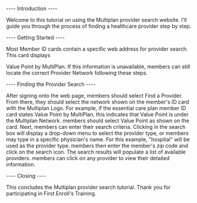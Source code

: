 ---- Introduction ----

Welcome to this tutorial on using the Multiplan provider search website. I'll guide you through the process of finding a healthcare provider step by step.

---- Getting Started ----

Most Member ID cards contain a specific web address for provider search. This card displays 

Value Point by MultiPlan. If this information is unavailable, members can still locate the correct Provider Network following these steps.

---- Finding the Provider Search ----

After signing onto the web page, members should select Find a Provider. From there, they should select the network shown on the member's ID card with the Multiplan Logo. For example, if the essential care plan member ID card states Value Point by MultiPlan, this indicates that Value Point is under the Multiplan Network. members should select Value Point as shown on the card. Next, members can enter their search criteria. Clicking in the search box will display a drop-down menu to select the provider type, or members may type in a specific physician's name. For this example, "hospital" will be used as the provider type. members then enter the member's zip code and click on the search icon. The search results will populate a list of available providers. members can click on any provider to view their detailed information.

---- Closing ----

This concludes the Multiplan provider search tutorial. Thank you for participating in First Enroll's Training.